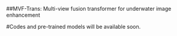 
##MVF-Trans: Multi-view fusion transformer for underwater image enhancement

#Codes and pre-trained models will be available soon.
